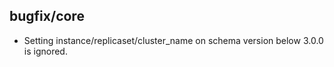 ## bugfix/core

* Setting instance/replicaset/cluster_name on schema version below 3.0.0 is
  ignored.

